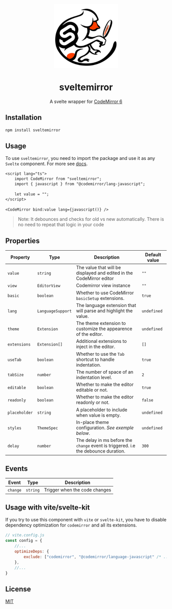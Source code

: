 <div align="center">
<img src="./static/logo.svg" width="200" height="200" alt="sveltemirror logo" />
<h1>sveltemirror</h1>

A svelte wrapper for [CodeMirror 6](https://codemirror.net/6/)

</div>

## Installation
```bash
npm install sveltemirror
```

## Usage

To use `sveltemirror`, you need to import the package and use it as any `Svelte` component. For more see [docs](https://plutoniumm.github.io/sveltemirror/docs).

```svelte
<script lang="ts">
    import CodeMirror from "sveltemirror";
    import { javascript } from "@codemirror/lang-javascript";

    let value = "";
</script>

<CodeMirror bind:value lang={javascript()} />
```

> Note: It debounces and checks for old vs new automatically. There is no need to repeat that logic in your code

## Properties

| Property      | Type              | Description                                                          | Default value |
| ------------- | ----------------- | -------------------------------------------------------------------- | ------------- |
| `value`       | `string`          | The value that will be displayed and edited in the CodeMirror editor | `""`          |
| `view`       | `EditorView`          | Codemirror view instance | `""`          |
| `basic`       | `boolean`         | Whether to use CodeMirror `basicSetup` extensions.                   | `true`        |
| `lang`        | `LanguageSupport` | The language extension that will parse and highlight the value.      | `undefined`   |
| `theme`       | `Extension`       | The theme extension to customize the appearence of the editor.       | `undefined`   |
| `extensions`  | `Extension[]`     | Additional extensions to inject in the editor.                       | `[]`          |
| `useTab`      | `boolean`         | Whether to use the `Tab` shortcut to handle indentation.             | `true`        |
| `tabSize`     | `number`          | The number of space of an indentation level.                         | `2`           |
| `editable`    | `boolean`         | Whether to make the editor editable or not.                          | `true`        |
| `readonly`    | `boolean`         | Whether to make the editor readonly or not.                          | `false`       |
| `placeholder` | `string`          | A placeholder to include when value is empty.                        | `undefined`   |
| `styles`      | `ThemeSpec`       | In-place theme configuration. _See exemple below_.                   | `undefined`   |
| `delay`      | `number`          | The delay in ms before the `change` event is triggered. i.e the debounce duration.                   | `300`   |

## Events

| Event    | Type     | Description                   |
| -------- | -------- | ----------------------------- |
| `change` | `string` | Trigger when the code changes |

## Usage with vite/svelte-kit
If you try to use this component with `vite` or `svelte-kit`, you have to disable dependency optimization for `codemirror` and all its extensions.

```javascript
// vite.config.js
const config = {
    //...
    optimizeDeps: {
        exclude: ["codemirror", "@codemirror/language-javascript" /* ... */],
    },
    //...
}
```

## License

[MIT](LICENSE)
